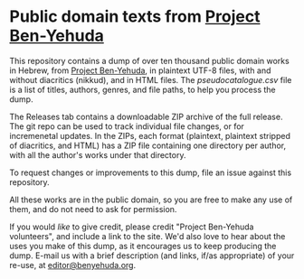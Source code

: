 # Public domain texts from [Project Ben-Yehuda](https://benyehuda.org)

This repository contains a dump of over ten thousand public domain works in Hebrew, from [Project Ben-Yehuda](https://benyehuda.org), in plaintext UTF-8 files, with and without diacritics (nikkud), and in HTML files. The *pseudocatalogue.csv* file is a list of titles, authors, genres, and file paths, to help you process the dump.

The Releases tab contains a downloadable ZIP archive of the full release.  The git repo can be used to track individual file changes, or for incremenetal updates.
In the ZIPs, each format (plaintext, plaintext stripped of diacritics, and HTML) has a ZIP file containing one directory per author, with all the author's works under that directory.

To request changes or improvements to this dump, file an issue against this repository.

All these works are in the public domain, so you are free to make any use of them, and do not need to ask for permission.

If you would *like* to give credit, please credit "Project Ben-Yehuda volunteers", and include a link to the site.  We'd also love to hear about the uses you make of this dump, as it encourages us to keep producing the dump.  E-mail us with a brief description (and links, if/as appropriate) of your re-use, at [editor@benyehuda.org](mailto:editor@benyehuda.org).
